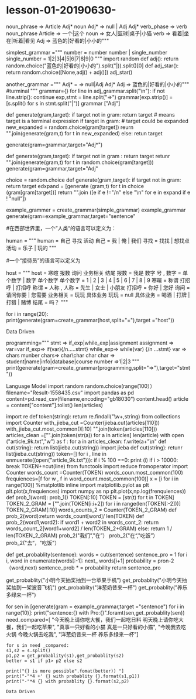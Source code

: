 # lesson-01-20190630-
noun_phrase => Article Adj* noun
Adj* => null | Adj Adj*
verb_phase => verb noun_phrase 
Article => 一个|这个
noun => 女人|篮球|桌子|小猫
verb => 看着|坐在|听着|看见
Adj => 蓝色的|好看的|小小的"""

simplest_grammar ="""
number = number number | single_number
single_number = 1|2|3|4|5|6|7|8|9|0
"""
import random
def adj(): return random.choice("蓝色的|好看的|小小的").split("|)).split()[0]
def adj_star(): return random.choice([None,adj() + adj()])
adj_star()

another_grammar ="""
Adj* = => null|Adj Adj*
Adj => 蓝色的|好看的|小小的"""      #turminal 
""" 
grammar={}
for line in adj_grammar.split("\n"):
  if not line.strip(): continue 
  exp,stmt = line.split("=>")
  grammar[exp.strip()] = [s.split() for s in stmt.split("|")]
 grammar ["Adj"]
 
 def generate(gram,target):
      if target not in gram:  return target  # means target is a terminal expression
      if target in gram:  # target could be expanded 
        new_expanded = random.choice(gram[target])
        reurn "".join(generate(gram,t) for t in new_expanded)
       else:
        retun target
        
 generate(gram=grammar,target="Adj*")
 
 def generate(gram,target):
     if target not in gram : return target 
     retunr "".join(generate(gram,t) for t in random.choice(gram[target]))
 generate(gram=grammar,target="Adj"
 
 
choice = random.choice
  def generate(gram,target):
    if target not in gram: return target 
    edxpand = [generate (gram,t) for t in choice (gram[gram[target])]
    return "".join ([e if e !="/n" else "\n" for e in expand if e ! "null"])
    
example_grammer = create_grammar(simple_grammar)
example_grammar
generate(gram=example_grammar,target="sentence" 

#在西部世界里，一个”人类“的语言可以定义为：

human = """
human = 自己 寻找 活动
自己 = 我 | 俺 | 我们 
寻找 = 找找 | 想找点 
活动 = 乐子 | 玩的
"""


#一个“接待员”的语言可以定义为

host = """
host = 寒暄 报数 询问 业务相关 结尾 
报数 = 我是 数字 号 ,
数字 = 单个数字 | 数字 单个数字 
单个数字 = 1 | 2 | 3 | 4 | 5 | 6 | 7 | 8 | 9 
寒暄 = 称谓 打招呼 | 打招呼
称谓 = 人称 ,
人称 = 先生 | 女士 | 小朋友
打招呼 = 你好 | 您好 
询问 = 请问你要 | 您需要
业务相关 = 玩玩 具体业务
玩玩 = null
具体业务 = 喝酒 | 打牌 | 打猎 | 赌博
结尾 = 吗？
"""

for i in range(20):
print(generate(gram=create_grammar(host,split="="),target ="host"))


Data Driven

programming="""
stmt => if_exp|while_exp|assignment 
assignment => var=var 
if_exp=> if(var){/n.....stmt}
while_exp=> while(var) {/n ...stmt}
var => chars munber 
chars=> char\char char 
char => student|name|info|database|course
number =>1|2|3
"""
print(generate(gram=create_grammar(programming,split="=>"),target="stmt"))


Language Model
import random
random.choice(range(100））
filename="Result-1558435.csv"
import pandas as pd
content=pd.read_csv(filename,encoding="gb18030")
content.head()
article = content["content"].tolist()
len(articles)

import re
def token(string):
return re.findall("\w+,string)
from collections import Counter
with_jieba_cut =Counter(jieba.cut(articles[110]))
with_jieba_cut.most_common()[:10]
"".join(token(articles[110]))
articles_clean =["".join(token(str(a)) for a in articles]
len(article)
with open ("article_9k.txt","w") as f :
for a in articles_clean:
f.write(a+"\n"
def cut(string): return list(jieba.cut(string))
import jieba
def cut(string): retunr list(jieba.cut(string))
token=[]
for i , line in enmuerate((open("article_9k.txt"))):
  if i % 100 ==0: print (i)
  if i > 10000: break
  TOKEN+=cut(line)
from functools import reduce
fromoperator import Counter
words_count =Counter(TOKEN)
words_coun.most_common(100)
frequiences=[f for w , f in word_count.most_common(100)]
x = [i for i in range(100)]
%matplotlib inline 
import matplotlib.pylot as plt 
plt.plot(x,frequiences)
import numpy as np
plt.plot(x,np.log(frenquiences))
def prob_1(word):
prob_1()
TOKEN[:10]
TOKEN = [str(t) for t in TOKEN]
TOKEN_2_GRAM = ["".join(TOKEN[i:i+2]) for i in range(len(TOKEN[:-2]))]
TOKEN_2_GRAM[:10]
words_counts_2 = Counter(TOKEN_2_GRAM)
def prob_2(word):return words_count[word]/ len(TOKEN)
def prob_2(word1,word2):
  if word1 +  word2 in words_cont_2: return words_count_2[word1+word2] / len(TOKEN_2+GRAM)
  else:
  return 1 / len(TOKEN_2_GRAM)
  prob_2("我们”,"在”）
  prob_2("在“,"吃饭”）
  prob_2("去“，"吃饭"）
  
  def get_probablity(sentence):
  words = cut(sentence)
  sentence_pro = 1
  for i i, word in enumerate(words[:-1]:
  next_ words[i+1]
  probability = pron-2（word,next)
  sentence_prob * = probability
  return sentence_pro 
  
  get_probablity("小明今天抽奖抽到一台苹果手机")
  get_probablity("小明今天抽奖抽到一架波音飞机")
  get_probablity("洋葱奶昔来一杯")
  get_probablity("养乐多绿来一杯")
  
  for sen in [generate(gram = example_grammar,target ="sentence") for i in range(10)]:
  print("sentence:{} with Pro:{}".foramt(sen,get_probablity(sen))
  need_compared=[
  "今天晚上请你吃大餐，我们一起吃日料 明天晚上请你吃大餐，我们一起吃苹果",
    "真事一只好看的小猫 真是一只好看的小猫",
    "今晚我去吃火锅 今晚火锅去吃我",
    "洋葱奶昔来一杯 养乐多绿来一杯"]
    
    for s in need _compared:
    s1,s2 = s.split()
    p1,p2 = get_probablity(s1),get_probablity(s2)
    better = s1 if p1> p2 else s2 
    
    print("{} is more possible".fomat(better)) "]
    print("-"*4 +' {} with probablity {}.format(s1,p1))
    print("-"*4 {} with probablity {}.format(s2,p2)
    
    Data Driven

